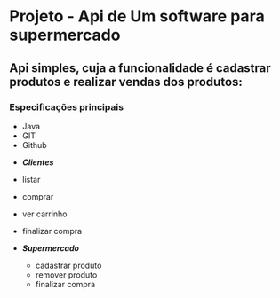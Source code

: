 # Projeto - Api de Um software para supermercado

## Api simples, cuja a funcionalidade é cadastrar produtos e realizar vendas dos produtos:

### Especificações principais

* Java
* GIT
* Github

- ***Clientes***
-  listar
-  comprar
-  ver carrinho
-  finalizar compra


- ***Supermercado***
  - cadastrar produto
  - remover produto
  - finalizar compra
